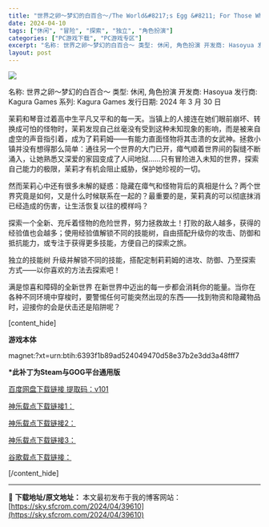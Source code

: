 ```yaml
---
title: "世界之卵～梦幻的白百合～/The World&#8217;s Egg &#8211; For Those Who Dream PC中文"
date: 2024-04-10
tags: ["休闲", "冒险", "探索", "独立", "角色扮演"]
categories: ["PC游戏下载", "PC游戏专区"]
excerpt: "名称: 世界之卵～梦幻的白百合～ 类型: 休闲, 角色扮演 开发商: Hasoyua 发行商: Kagura Games 系列: Kagura Games 发行日期: 2024 年 3 月 30 日 茉莉和琴音过着高中生平凡又平和的每一天。当镇上的人接连在她们眼前崩坏、转换成可怕的怪物时，茉莉发现自&hellip;"
layout: post
---
```


<img class="aligncenter" src="https://sky.sfcrom.com/wp-content/uploads/2024/04/d410f-The-Worlds-Egg-For-Those-Who-Dream_Main_CN.png" />

名称: 世界之卵～梦幻的白百合～
类型: 休闲, 角色扮演
开发商: Hasoyua
发行商: Kagura Games
系列: Kagura Games
发行日期: 2024 年 3 月 30 日

茉莉和琴音过着高中生平凡又平和的每一天。当镇上的人接连在她们眼前崩坏、转换成可怕的怪物时，茉莉发现自己丝毫没有受到这种未知现象的影响，而是被来自虚空的声音指引着，成为了莉莉姆——有能力直面怪物将其击溃的女武神。拯救小镇并没有想得那么简单：通往另一个世界的大门已开，瘴气顺着世界间的裂缝不断涌入，让她熟悉又深爱的家园变成了人间地狱……只有冒险进入未知的世界，探索自己能力的极限，茉莉才有机会阻止威胁，保护她珍视的一切。

然而茉莉心中还有很多未解的疑惑：隐藏在瘴气和怪物背后的真相是什么？两个世界究竟是如何，又是什么时候联系在一起的？最重要的是，茉莉真的可以彻底抹消已经造成的伤害，让生活恢复以往的模样吗？

探索一个全新、充斥着怪物的危险世界，努力拯救故土！打败的敌人越多，获得的经验值也会越多；使用经验值解锁不同的技能树，自由搭配升级你的攻击、防御和抵抗能力，或专注于获得更多技能，方便自己的探索之旅。

独立的技能树
升级并解锁不同的技能，搭配定制莉莉姆的进攻、防御、乃至探索方式——以你喜欢的方法去探索吧！

满是惊喜和障碍的全新世界
在新世界中迈出的每一步都会消耗你的能量。当你在各种不同环境中穿梭时，要警惕任何可能突然出现的东西——找到物资和隐藏物品时，迎接你的会是伏击还是陷阱呢？

[content_hide]

<strong>游戏本体</strong>

magnet:?xt=urn:btih:6393f1b89ad524049470d58e37b2e3dd3a48fff7

<strong>*此补丁为Steam与GOG平台通用版</strong>

<a href="https://pan.baidu.com/s/1Zw01kQPUQEPYLYqCxtVMBg?pwd=v101">百度网盘下载链接 提取码：v101</a>

<a href="https://kaguraserver.com/KaguraGames/CN/patch/The%20Worlds%20Egg%20For%20Those%20Who%20Dream/The%20Worlds%20Egg%20-%20For%20Those%20Who%20Dream%20CN%20Patch%20v1.01.exe">神乐载点下载链接1：</a>

<a href="https://kagurachan.com/KaguraGames/CN/patch/The%20Worlds%20Egg%20For%20Those%20Who%20Dream/The%20Worlds%20Egg%20-%20For%20Those%20Who%20Dream%20CN%20Patch%20v1.01.exe">神乐载点下载链接2：</a>

<a href="https://kaguragamespatch.com/KaguraGames/CN/patch/The%20Worlds%20Egg%20For%20Those%20Who%20Dream/The%20Worlds%20Egg%20-%20For%20Those%20Who%20Dream%20CN%20Patch%20v1.01.exe">神乐载点下载链接3：</a>

<a href="https://drive.google.com/file/d/1WE7gTGLOJkdhDvVJVcHj4v4SVN_C9xaF/view?usp=drive_link">谷歌载点下载链接：</a>

[/content_hide]

---
📖 **下载地址/原文地址：** 本文最初发布于我的博客网站：[https://sky.sfcrom.com/2024/04/39610](https://sky.sfcrom.com/2024/04/39610)
